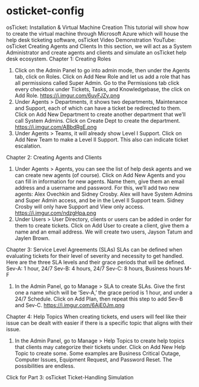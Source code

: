 # osticket-config

 
osTicket: Installation & Virtual Machine Creation
This tutorial will show how to create the virtual machine through Microsoft Azure which will house the help desk ticketing software, osTicket
Video Demonstration
YouTube: osTicket Creating Agents and Clients
In this section, we will act as a System Administrator and create agents and clients and simulate an osTicket help desk ecosystem.
Chapter 1: Creating Roles
1.	Click on the Admin Panel to go into admin mode, then under the Agents tab, click on Roles. Click on Add New Role and let us add a role that has all permissions called Super Admin. Go to the Permissions tab click every checkbox under Tickets, Tasks, and Knowledgebase, the click on Add Role. https://i.imgur.com/6uvFJZy.png 
2.	Under Agents > Departments, it shows two departments, Maintenance and Support, each of which can have a ticket be redirected to them. Click on Add New Department to create another department that we’ll call System Admins. Click on Create Dept to create the department. https://i.imgur.com/ABbdRgE.png
3.	Under Agents > Teams, it will already show Level I Support. Click on Add New Team to make a Level II Support. This also can indicate ticket escalation.

Chapter 2: Creating Agents and Clients
1.	Under Agents > Agents, you can see the list of help desk agents and we can create new agents (of course). Click on Add New Agents and you can fill in information for new agents. Name them, give them an email address and a username and password. For this, we’ll add two new agents: Alex Ovechkin and Sidney Crosby. Alex will have System Admins and Super Admin access, and be in the Level II Support team. Sidney Crosby will only have Support and View only access. https://i.imgur.com/ndzgHpa.png
2.	Under Users > User Directory, clients or users can be added in order for them to create tickets. Click on Add User to create a client, give them a name and an email address. We will create two users, Jayson Tatum and Jaylen Brown.

Chapter 3: Service Level Agreements (SLAs)
SLAs can be defined when evaluating tickets for their level of severity and necessity to get handled. Here are the three SLA levels and their grace periods that will be defined.
Sev-A: 1 hour, 24/7
Sev-B: 4 hours, 24/7
Sev-C: 8 hours, Business hours M-F
1.	In the Admin Panel, go to Manage > SLA to create SLAs. Give the first one a name which will be ‘Sev-A,’ the grace period is 1 hour, and under a 24/7 Schedule. Click on Add Plan, then repeat this step to add Sev-B and Sev-C. https://i.imgur.com/6AjE0Jm.png 


Chapter 4: Help Topics
When creating tickets, end users will feel like their issue can be dealt with easier if there is a specific topic that aligns with their issue.
1.	In the Admin Panel, go to Manage > Help Topics to create help topics that clients may categorize their tickets under. Click on Add New Help Topic to create some. Some examples are Business Critical Outage, Computer Issues, Equipment Request, and Password Reset. The possibilities are endless.

Click for Part 3: osTicket Ticket-Handling Simulation
